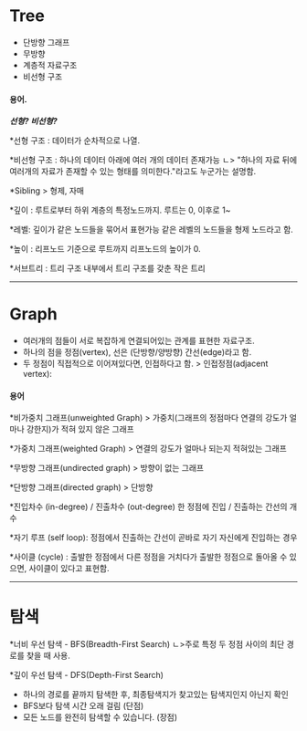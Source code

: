 # Tree 

* 단방향 그래프
* 무방향
* 계층적 자료구조
* 비선형 구조


#### 용어.
**_선형? 비선형?_**

*선형 구조 : 데이터가 순차적으로 나열.

*비선형 구조 : 하나의 데이터 아래에 여러 개의 데이터 존재가능
 ㄴ> "하나의 자료 뒤에 여러개의 자료가 존재할 수 있는 형태를 의미한다."라고도 누군가는 설명함.

*Sibling > 형제, 자매

*깊이 : 루트로부터 하위 계층의 특정노드까지.
루트는 0, 이후로 1~

*레벨: 깊이가 같은 노드들을 묶어서 표현가능
같은 레벨의 노드들을 형제 노드라고 함.

*높이 : 리프노드 기준으로 루트까지
리프노드의 높이가 0.

*서브트리 : 트리 구조 내부에서 트리 구조를 갖춘 작은 트리

--------------------------------------------------------------

# Graph 

- 여러개의 점들이 서로 복잡하게 연결되어있는 관계를 표현한 자료구조.
- 하나의 점을 정점(vertex), 선은 (단방향/양방향) 간선(edge)라고 함.
- 두 정점이 직접적으로 이어져있다면, 인접하다고 함. > 인접정점(adjacent vertex):

#### 용어
 *비가중치 그래프(unweighted Graph) > 가중치(그래프의 정점마다 연결의 강도가 얼마나 강한지)가 적혀 있지 않은 그래프
 
 *가중치 그래프(weighted Graph) > 연결의 강도가 얼마나 되는지 적혀있는 그래프 
 
 *무방향 그래프(undirected graph) > 방향이 없는 그래프

 *단방향 그래프(directed graph)    > 단방향

 *진입차수 (in-degree) / 진출차수 (out-degree)
한 정점에 진입 / 진출하는 간선의 개수

*자기 루프 (self loop): 정점에서 진출하는 간선이 곧바로 자기 자신에게 진입하는 경우

*사이클 (cycle) : 출발한 정점에서 다른 정점을 거치다가 출발한 정점으로 돌아올 수 있으면, 사이클이 있다고 표현함.

--------------------------------------------------------------

# 탐색

*너비 우선 탐색 - BFS(Breadth-First Search)
ㄴ>주로 특정 두 정점 사이의 최단 경로를 찾을 때 사용.


*깊이 우선 탐색 - DFS(Depth-First Search)
- 하나의 경로를 끝까지 탐색한 후, 최종탐색지가 찾고있는 탐색지인지 아닌지 확인
- BFS보다 탐색 시간 오래 걸림 			(단점)
- 모든 노드를 완전히 탐색할 수 있습니다.	(장점)







